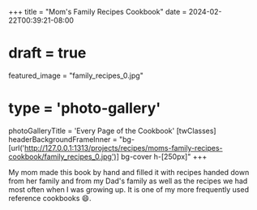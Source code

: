 +++
title = "Mom's Family Recipes Cookbook"
date = 2024-02-22T00:39:21-08:00
# draft = true
featured_image = "family_recipes_0.jpg"
# type = 'photo-gallery'
photoGalleryTitle = 'Every Page of the Cookbook'
[twClasses]
  headerBackgroundFrameInner = "bg-[url('http://127.0.0.1:1313/projects/recipes/moms-family-recipes-cookbook/family_recipes_0.jpg')] bg-cover h-[250px]"
+++

My mom made this book by hand and filled it with recipes handed down from her family and from my Dad's family as well as the recipes we had most often when I was growing up. It is one of my more frequently used reference cookbooks :smile:.